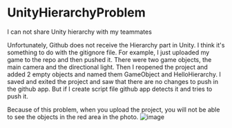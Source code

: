 # UnityHierarchyProblem
I can not share Unity hierarchy with my teammates

Unfortunately, Github does not receive the Hierarchy part in Unity. I think it's something to do with the gitignore file.
For example, I just uploaded my game to the repo and then pushed it. There were two game objects, the main camera and the directional light.
Then I reopened the project and added 2 empty objects and named them GameObject and HelloHierarchy. 
I saved and exited the project and saw that there are no changes to push in the github app.
But if I create script file github app detects it and tries to push it.

Because of this problem, when you upload the project, you will not be able to see the objects in the red area in the photo.
![image](https://github.com/MuhammetCanLikya/UnityHierarchyProblem/assets/96202886/87eaf980-1975-4e02-858a-1403d2600559)
